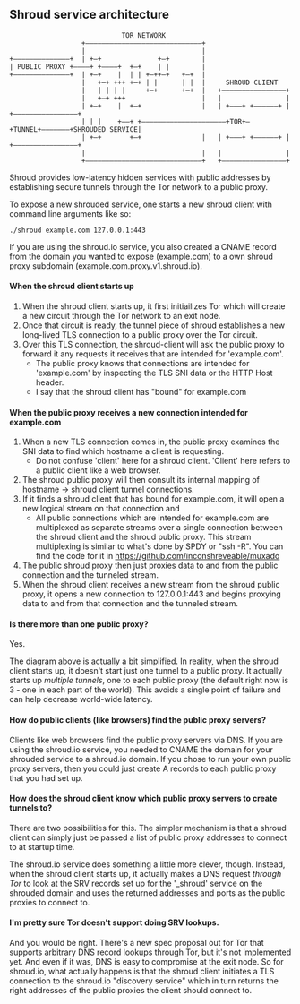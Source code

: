 ## Shroud service architecture

                                TOR NETWORK                                                      
                      +–––––––––––––––––––––––––––––+                                            
                      |                             |                                            
    +––––––––––––––+  | +–+              +–+        |                                            
    | PUBLIC PROXY +––––+ +––––+  +–+    | |        |                                            
    +––––––––––––––+  | +–+    |  | | +–++–+   +–+  |                                            
                      |   +–+ +++ +–+ | |      | |  |     SHROUD CLIENT                          
                      |   | | | |     +–+      +–+  |   +––––––––––––––––+                       
                      |   +–+ +++                   |   |                |                       
                      | +–+    |  +–+               |   | +–––+ +––––––+ |     +––––––––––––––––+
                      | | |    +––+ +–––––––––––––––––––––+TOR+–+TUNNEL+–––––––+SHROUDED SERVICE|
                      | +–+       +–+               |   | +–––+ +––––––+ |     +––––––––––––––––+
                      |                             |   |                |                       
                      +–––––––––––––––––––––––––––––+   +––––––––––––––––+                       


Shroud provides low-latency hidden services with public addresses by establishing secure tunnels through the Tor network to a public proxy.

To expose a new shrouded service, one starts a new shroud client with command line arguments like so:

    ./shroud example.com 127.0.0.1:443

If you are using the shroud.io service, you also created a CNAME record from the domain you wanted to expose (example.com) to a own shroud proxy subdomain (example.com.proxy.v1.shroud.io).

#### When the shroud client starts up
1. When the shroud client starts up, it first initiailizes Tor which will create a new circuit through the Tor network to an exit node.
1.  Once that circuit is ready, the tunnel piece of shroud establishes a new long-lived TLS connection to a public proxy over the Tor circuit.
1. Over this TLS connection, the shroud-client will ask the public proxy to forward it any requests it receives that are intended for 'example.com'.
    - The public proxy knows that connections are intended for 'example.com' by inspecting the TLS SNI data or the HTTP Host header.
    - I say that the shroud client has "bound" for example.com

#### When the public proxy receives a new connection intended for example.com
1. When a new TLS connection comes in, the public proxy examines the SNI data to find which hostname a client is requesting.
    - Do not confuse 'client' here for a shroud client. 'Client' here refers to a public client like a web browser.
1. The shroud public proxy will then consult its internal mapping of hostname -> shroud client tunnel connections.
1. If it finds a shroud client that has bound for example.com, it will open a new logical stream on that connection and 
    - All public connections which are intended for example.com are multiplexed as separate streams over a single connection between the shroud client and the shroud public proxy. This stream multiplexing is similar to what's done by SPDY or "ssh -R". You can find the code for it in https://github.com/inconshreveable/muxado
1. The public shroud proxy then just proxies data to and from the public connection and the tunneled stream.
1. When the shroud client receives a new stream from the shroud public proxy, it opens a new connection to 127.0.0.1:443 and begins proxying data to and from that connection and the tunneled stream.

#### Is there more than one public proxy?
Yes.

The diagram above is actually a bit simplified. In reality, when the shroud client starts up, it doesn't start just one tunnel to a public proxy. It actually starts up *multiple tunnels*, one to each public proxy (the default right now is 3 - one in each part of the world). This avoids a single point of failure and can help decrease world-wide latency.

#### How do public clients (like browsers) find the public proxy servers?
Clients like web browsers find the public proxy servers via DNS. If you are using the shroud.io service, you needed to CNAME the domain for your shrouded service to a shroud.io domain. If you chose to run your own public proxy servers, then you could just create A records to each public proxy that you had set up.

#### How does the shroud client know which public proxy servers to create tunnels to?
There are two possibilities for this. The simpler mechanism is that a shroud client can simply just be passed a list of public proxy addresses to connect to at startup time.

The shroud.io service does something a little more clever, though. Instead, when the shroud client starts up, it actually makes a DNS request *through Tor* to look at the SRV records set up for the '_shroud' service on the shrouded domain and uses the returned addresses and ports as the public proxies to connect to.

#### I'm pretty sure Tor doesn't support doing SRV lookups.
And you would be right. There's a new spec proposal out for Tor that supports arbitrary DNS record lookups through Tor, but it's not implemented yet. And even if it was, DNS is easy to compromise at the exit node. So for shroud.io, what actually happens is that the shroud client initiates a TLS connection to the shroud.io "discovery service" which in turn returns the right addresses of the public proxies the client should connect to.
